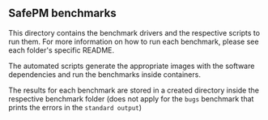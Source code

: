 ## SafePM benchmarks

This directory contains the benchmark drivers and the respective scripts to run them.
For more information on how to run each benchmark, please see each folder's specific README.

The automated scripts generate the appropriate images with the software dependencies and run the benchmarks inside containers.

The results for each benchmark are stored in a created directory inside the respective benchmark folder (does not apply for the `bugs` benchmark that prints the errors in the `standard output`)

